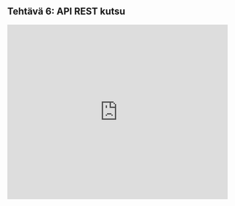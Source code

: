 ## Tehtävä 6: API REST kutsu

<iframe src="https://sanni-bhd725.github.io/pilvipalvelut/viikkoteht/viikko6/index.html" width="100%" height="400" style="border:none"></iframe>
